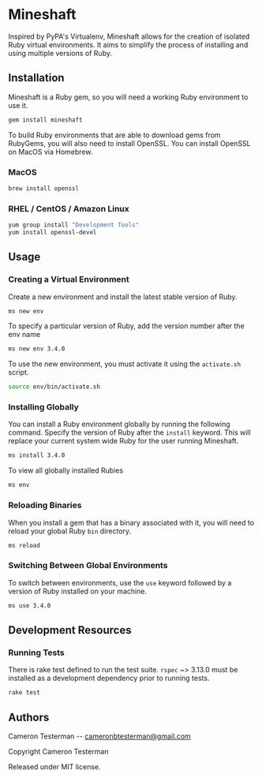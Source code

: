 # Mineshaft
Inspired by PyPA's Virtualenv, Mineshaft allows for the creation of isolated Ruby virtual environments. It aims to simplify the process of installing and using multiple versions of Ruby.

## Installation

Mineshaft is a Ruby gem, so you will need a working Ruby environment to use it.

```bash
gem install mineshaft
```

To build Ruby environments that are able to download gems from RubyGems, you will also need to install OpenSSL. You can install OpenSSL on MacOS via Homebrew.

### MacOS
```bash
brew install openssl
```

### RHEL / CentOS / Amazon Linux
```bash
yum group install "Development Tools"
yum install openssl-devel
```

## Usage

### Creating a Virtual Environment

Create a new environment and install the latest stable version of Ruby.

```bash
ms new env
```

To specify a particular version of Ruby, add the version number after the env name

```bash
ms new env 3.4.0
```

To use the new environment, you must activate it using the `activate.sh` script.

```bash
source env/bin/activate.sh
```

### Installing Globally

You can install a Ruby environment globally by running the following command. Specify the version of Ruby after the `install` keyword. This will replace your current system wide Ruby for the user running Mineshaft.

```bash
ms install 3.4.0
```

To view all globally installed Rubies

```bash
ms env
```

### Reloading Binaries

When you install a gem that has a binary associated with it, you will need to reload your global Ruby `bin` directory.

```bash
ms reload
```

### Switching Between Global Environments

To switch between environments, use the `use` keyword followed by a version of Ruby installed on your machine.

```bash
ms use 3.4.0
```

## Development Resources

### Running Tests

There is rake test defined to run the test suite. `rspec` ~> 3.13.0 must be installed as a development dependency prior to running tests. 

```bash
rake test
```

## Authors

Cameron Testerman   --  cameronbtesterman@gmail.com

Copyright Cameron Testerman

Released under MIT license.  
